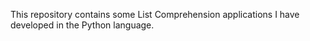 This repository contains some List Comprehension applications I have developed in the Python language.
